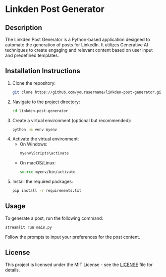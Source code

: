 # Linkden Post Generator

## Description
The Linkden Post Generator is a Python-based application designed to automate the generation of posts for LinkedIn. It utilizes Generative AI techniques to create engaging and relevant content based on user input and predefined templates.

## Installation Instructions
1. Clone the repository:
   ```bash
   git clone https://github.com/yourusername/linkden-post-generator.git
   ```
2. Navigate to the project directory:
   ```bash
   cd linkden-post-generator
   ```
3. Create a virtual environment (optional but recommended):
   ```bash
   python -m venv myenv
   ```
4. Activate the virtual environment:
   - On Windows:
     ```bash
     myenv\Scripts\activate
     ```
   - On macOS/Linux:
     ```bash
     source myenv/bin/activate
     ```
5. Install the required packages:
   ```bash
   pip install -r requirements.txt
   ```

## Usage
To generate a post, run the following command:
```bash
streamlit run main.py
```
Follow the prompts to input your preferences for the post content.

## License
This project is licensed under the MIT License - see the [LICENSE](LICENSE) file for details.
